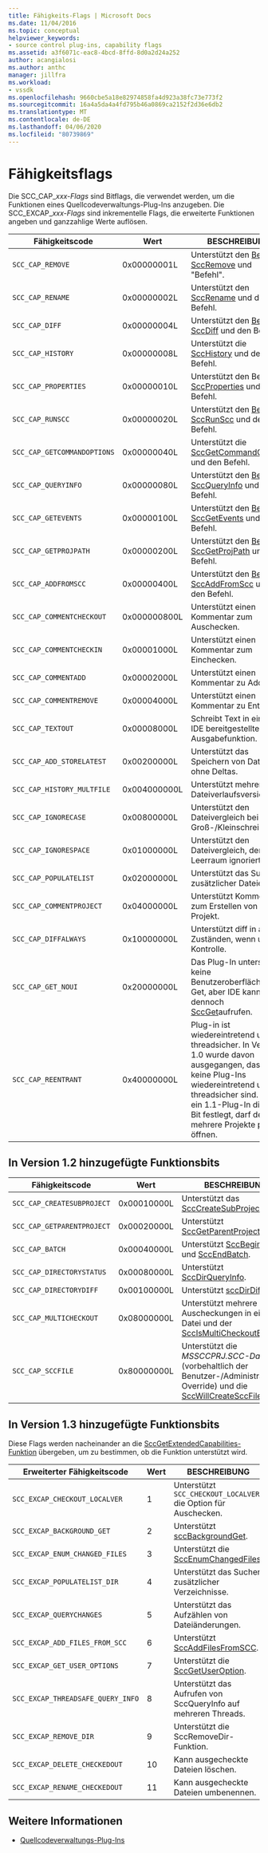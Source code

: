 ```yaml
---
title: Fähigkeits-Flags | Microsoft Docs
ms.date: 11/04/2016
ms.topic: conceptual
helpviewer_keywords:
- source control plug-ins, capability flags
ms.assetid: a3f6071c-eac8-4bcd-8ffd-8d0a2d24a252
author: acangialosi
ms.author: anthc
manager: jillfra
ms.workload:
- vssdk
ms.openlocfilehash: 9660cbe5a18e82974858fa4d923a38fc73e773f2
ms.sourcegitcommit: 16a4a5da4a4fd795b46a0869ca2152f2d36e6db2
ms.translationtype: MT
ms.contentlocale: de-DE
ms.lasthandoff: 04/06/2020
ms.locfileid: "80739869"
---
```

# <a name="capability-flags"></a>Fähigkeitsflags
Die SCC_CAP_*xxx-Flags* sind Bitflags, die verwendet werden, um die Funktionen eines Quellcodeverwaltungs-Plug-Ins anzugeben. Die SCC_EXCAP_*xxx-Flags* sind inkrementelle Flags, die erweiterte Funktionen angeben und ganzzahlige Werte auflösen.

|Fähigkeitscode|Wert|BESCHREIBUNG|
|---------------------|-----------|-----------------|
|`SCC_CAP_REMOVE`|0x00000001L|Unterstützt den [Befehl SccRemove](../extensibility/sccremove-function.md) und "Befehl".|
|`SCC_CAP_RENAME`|0x00000002L|Unterstützt den [SccRename](../extensibility/sccrename-function.md) und den Befehl.|
|`SCC_CAP_DIFF`|0x00000004L|Unterstützt den [Befehl SccDiff](../extensibility/sccdiff-function.md) und den Befehl.|
|`SCC_CAP_HISTORY`|0x00000008L|Unterstützt die [SccHistory](../extensibility/scchistory-function.md) und den Befehl.|
|`SCC_CAP_PROPERTIES`|0x00000010L|Unterstützt den Befehl [SccProperties](../extensibility/sccproperties-function.md) und den Befehl.|
|`SCC_CAP_RUNSCC`|0x00000020L|Unterstützt den [Befehl SccRunScc](../extensibility/sccrunscc-function.md) und den Befehl.|
|`SCC_CAP_GETCOMMANDOPTIONS`|0x00000040L|Unterstützt die [SccGetCommandOptions](../extensibility/sccgetcommandoptions-function.md) und den Befehl.|
|`SCC_CAP_QUERYINFO`|0x00000080L|Unterstützt den [Befehl SccQueryInfo](../extensibility/sccqueryinfo-function.md) und den Befehl.|
|`SCC_CAP_GETEVENTS`|0x00000100L|Unterstützt den [Befehl SccGetEvents](../extensibility/sccgetevents-function.md) und den Befehl.|
|`SCC_CAP_GETPROJPATH`|0x00000200L|Unterstützt den [Befehl SccGetProjPath](../extensibility/sccgetprojpath-function.md) und den Befehl.|
|`SCC_CAP_ADDFROMSCC`|0x00000400L|Unterstützt den [Befehl SccAddFromScc](../extensibility/sccaddfromscc-function.md) und den Befehl.|
|`SCC_CAP_COMMENTCHECKOUT`|0x000000800L|Unterstützt einen Kommentar zum Auschecken.|
|`SCC_CAP_COMMENTCHECKIN`|0x00001000L|Unterstützt einen Kommentar zum Einchecken.|
|`SCC_CAP_COMMENTADD`|0x00002000L|Unterstützt einen Kommentar zu Add.|
|`SCC_CAP_COMMENTREMOVE`|0x00004000L|Unterstützt einen Kommentar zu Entfernen.|
|`SCC_CAP_TEXTOUT`|0x00008000L|Schreibt Text in eine von IDE bereitgestellte Ausgabefunktion.|
|`SCC_CAP_ADD_STORELATEST`|0x00200000L|Unterstützt das Speichern von Dateien ohne Deltas.|
|`SCC_CAP_HISTORY_MULTFILE`|0x004000000L|Unterstützt mehrere Dateiverlaufsversionen.|
|`SCC_CAP_IGNORECASE`|0x00800000L|Unterstützt den Dateivergleich bei Groß-/Kleinschreibung.|
|`SCC_CAP_IGNORESPACE`|0x01000000L|Unterstützt den Dateivergleich, der Leerraum ignoriert.|
|`SCC_CAP_POPULATELIST`|0x02000000L|Unterstützt das Suchen zusätzlicher Dateien.|
|`SCC_CAP_COMMENTPROJECT`|0x04000000L|Unterstützt Kommentare zum Erstellen von Projekt.|
|`SCC_CAP_DIFFALWAYS`|0x10000000L|Unterstützt diff in allen Zuständen, wenn unter Kontrolle.|
|`SCC_CAP_GET_NOUI`|0x20000000L|Das Plug-In unterstützt keine Benutzeroberfläche für Get, aber IDE kann dennoch [SccGet](../extensibility/sccget-function.md)aufrufen.|
|`SCC_CAP_REENTRANT`|0x40000000L|Plug-in ist wiedereintretend und threadsicher. In Version 1.0 wurde davon ausgegangen, dass keine Plug-Ins wiedereintretend und threadsicher sind. Wenn ein 1.1-Plug-In dieses Bit festlegt, darf der Host mehrere Projekte parallel öffnen.|

## <a name="capability-bits-added-in-version-12"></a>In Version 1.2 hinzugefügte Funktionsbits

|Fähigkeitscode|Wert|BESCHREIBUNG|
|---------------------|-----------|-----------------|
|`SCC_CAP_CREATESUBPROJECT`|0x00010000L|Unterstützt das [SccCreateSubProject](../extensibility/scccreatesubproject-function.md).|
|`SCC_CAP_GETPARENTPROJECT`|0x00020000L|Unterstützt [SccGetParentProjectPath](../extensibility/sccgetparentprojectpath-function.md).|
|`SCC_CAP_BATCH`|0x00040000L|Unterstützt [SccBeginBatch](../extensibility/sccbeginbatch-function.md) und [SccEndBatch](../extensibility/sccendbatch-function.md).|
|`SCC_CAP_DIRECTORYSTATUS`|0x00080000L|Unterstützt [SccDirQueryInfo](../extensibility/sccdirqueryinfo-function.md).|
|`SCC_CAP_DIRECTORYDIFF`|0x00100000L|Unterstützt [sccDirDiff](../extensibility/sccdirdiff-function.md).|
|`SCC_CAP_MULTICHECKOUT`|0x08000000L|Unterstützt mehrere Auscheckungen in einer Datei und der [SccIsMultiCheckoutEnabled](../extensibility/sccismulticheckoutenabled-function.md).|
|`SCC_CAP_SCCFILE`|0x80000000L|Unterstützt die *MSSCCPRJ.SCC-Datei* (vorbehaltlich der Benutzer-/Administrator-Override) und die [SccWillCreateSccFile](../extensibility/sccwillcreatesccfile-function.md).|

## <a name="capability-bits-added-in-version-13"></a>In Version 1.3 hinzugefügte Funktionsbits
 Diese Flags werden nacheinander an die [SccGetExtendedCapabilities-Funktion](../extensibility/sccgetextendedcapabilities-function.md) übergeben, um zu bestimmen, ob die Funktion unterstützt wird.

|Erweiterter Fähigkeitscode|Wert|BESCHREIBUNG|
|------------------------------|-----------|-----------------|
|`SCC_EXCAP_CHECKOUT_LOCALVER`|1|Unterstützt `SCC_CHECKOUT_LOCALVER` die Option für Auschecken.|
|`SCC_EXCAP_BACKGROUND_GET`|2|Unterstützt [sccBackgroundGet](../extensibility/sccbackgroundget-function.md).|
|`SCC_EXCAP_ENUM_CHANGED_FILES`|3|Unterstützt die [SccEnumChangedFiles](../extensibility/sccenumchangedfiles-function.md).|
|`SCC_EXCAP_POPULATELIST_DIR`|4|Unterstützt das Suchen zusätzlicher Verzeichnisse.|
|`SCC_EXCAP_QUERYCHANGES`|5|Unterstützt das Aufzählen von Dateiänderungen.|
|`SCC_EXCAP_ADD_FILES_FROM_SCC`|6|Unterstützt [SccAddFilesFromSCC](../extensibility/sccaddfilesfromscc-function.md).|
|`SCC_EXCAP_GET_USER_OPTIONS`|7|Unterstützt die [SccGetUserOption](../extensibility/sccgetuseroption-function.md).|
|`SCC_EXCAP_THREADSAFE_QUERY_INFO`|8|Unterstützt das Aufrufen von SccQueryInfo auf mehreren Threads.|
|`SCC_EXCAP_REMOVE_DIR`|9|Unterstützt die SccRemoveDir-Funktion.|
|`SCC_EXCAP_DELETE_CHECKEDOUT`|10|Kann ausgecheckte Dateien löschen.|
|`SCC_EXCAP_RENAME_CHECKEDOUT`|11|Kann ausgecheckte Dateien umbenennen.|

## <a name="see-also"></a>Weitere Informationen
- [Quellcodeverwaltungs-Plug-Ins](../extensibility/source-control-plug-ins.md)
